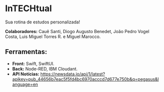 # InTECHtual

Sua rotina de estudos personalizada!

**Colaboradores:** Cauê Santi, Diogo Augusto Benedet, João Pedro Vogel Costa, Luis Miguel Torres R. e Miguel Marocco.

## Ferramentas:

- **Front:** Swift, SwiftUI.
- **Back:** Node-RED, IBM Cloudant.
- **API Notícias:** https://newsdata.io/api/1/latest?apikey=pub_44656b7eac5f5fd4bc6970acccd7d677e750b&q=pegasus&language=en
